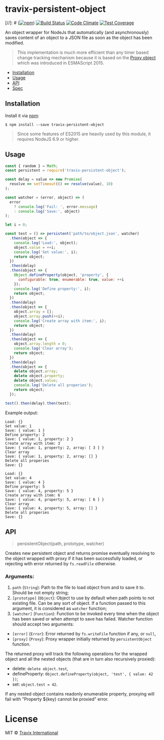 # travix-persistent-object

[//]: # ([![npm](https://img.shields.io/npm/v/travix-persistent-object.svg)](https://www.npmjs.com/package/travix-persistent-object))
[![Build Status](https://img.shields.io/travis/Travix-International/travix-persistent-object/master.svg)](https://travis-ci.org/Travix-International/travix-persistent-object)
[![Code Climate](https://img.shields.io/codeclimate/github/Travix-International/travix-persistent-object.svg)](https://codeclimate.com/github/Travix-International/travix-persistent-object)
[![Test Coverage](https://img.shields.io/codeclimate/coverage/github/Travix-International/travix-persistent-object.svg)](https://codeclimate.com/github/Travix-International/travix-persistent-object/coverage)

An object wrapper for NodeJs that automatically (and asynchronously) saves content of an object to a JSON file as soon as the object has been modified.

> This implementation is much more efficient than any timer based change tracking mechanism because it is based on the [Proxy object](https://developer.mozilla.org/en-US/docs/Web/JavaScript/Reference/Global_Objects/Proxy) which was introduced in ESMAScript 2015.

* [Installation](#installation)
* [Usage](#usage)
* [API](#api)
* [Spec](https://github.com/Travix-International/travix-persistent-object/blob/master/SPEC.md)

## Installation

Install it via [npm](https://npmjs.com):

```
$ npm install --save travix-persistent-object
```

> Since some features of ES2015 are heavily used by this module, it requires NodeJS 6.9 or higher.

## Usage

```js
const { random } = Math;
const persistent = require('travix-persistent-object');

const delay = value => new Promise(
  resolve => setTimeout(() => resolve(value), 10)
);

const watcher = (error, object) => (
  error
    ? console.log('Fail: ', error.message)
    : console.log('Save:', object)
);

let i = 0;

const test = () => persistent('path/to/object.json', watcher)
  .then(object => {
    console.log('Load:', object);
    object.value = ++i;
    console.log('Set value:', i);
    return object;
  })
  .then(delay)
  .then(object => {
    Object.defineProperty(object, 'property', {
      configurable: true, enumerable: true, value: ++i
    });
    console.log('Define property:', i);
    return object;
  })
  .then(delay)
  .then(object => {
    object.array = [];
    object.array.push(++i);
    console.log('Create array with item:', i);
    return object;
  })
  .then(delay)
  .then(object => {
    object.array.length = 0;
    console.log('Clear array');
    return object;
  })
  .then(delay)
  .then(object => {
    delete object.array;
    delete object.property;
    delete object.value;
    console.log('Delete all properies');
    return object;
  });

test().then(delay).then(test);
```

Example output:

```text
Load: {}
Set value: 1
Save: { value: 1 }
Define property: 2
Save: { value: 1, property: 2 }
Create array with item: 3
Save: { value: 1, property: 2, array: [ 3 ] }
Clear array
Save: { value: 1, property: 2, array: [] }
Delete all properies
Save: {}

Load: {}
Set value: 4
Save: { value: 4 }
Define property: 5
Save: { value: 4, property: 5 }
Create array with item: 6
Save: { value: 4, property: 5, array: [ 6 ] }
Clear array
Save: { value: 4, property: 5, array: [] }
Delete all properies
Save: {}
```

## API

> persistentObject(path, prototype, watcher)

Creates new persistent object and returns promise eventually resolving to the object wrapped with proxy if it has been successfully loaded, or rejecting with error returned by `fs.readFile` otherwise.

### Arguments:
1. `path` (`String`): Path to the file to load object from and to save it to. Should be not empty string;
2. `[prototype]` (`Object`): Object to use by default when path points to not existing file. Can be any sort of object. If a function passed to this argument, it is considered as `watcher` function;
3. `[watcher]` (`Function`): Function to be invoked every time when the object has been saved or when attempt to save has failed. Watcher function should accept two arguments:
  * `[error]` (`Error`): Error returned by `fs.writeFile` function if any, or `null`,
  * `[proxy]` (`Proxy`): Proxy wrapper initially returned by `persistentObject` function.

The returned proxy will track the following operations for the wrapped object and all the nested objects (that are in turn also recursively proxied):
* delete: `delete object.test`,
* defineProperty: `Object.defineProperty(object, 'test', { value: 42 })`;
* set: `object.test = 42`.

If any nested object contains readonly enumerable property, proxying will fail with "Property ${key} cannot be proxied" error.

# License

MIT © [Travix International](http://travix.com)
